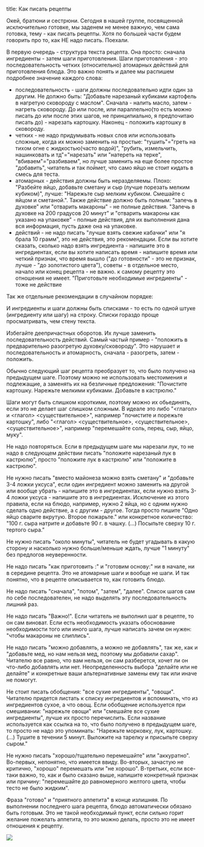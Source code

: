 title: Как писать рецепты

Окей, братюни и сестрюни. Сегодня в нашей группе, посвященной исключительно готовке, мы заденем не менее важную, чем сама готовка, тему - как писать рецепты. Хотя по большей части будем говорить про то, как НЕ надо писать. Поехали.

В первую очередь - структура текста рецепта. Она просто: сначала ингредиенты - затем шаги приготовления. Шаги приготовления - это последовательность четких (относительно) атомарных действий для приготовления блюда. Это важно понять и далее мы распишем подробнее значение каждого слова:

- последовательность - шаги должны последовательно идти один за другим. Не должно быть: "Добавьте нарезаный кубиками картофель в нагретую сковороду с маслом". Сначала - налить масло, затем - нагреть сковороду. До или после, или параллельно(то есть можно писать до или после этих шагов, не принципиально, я предпочитаю писать до) - нарезать картошку. Наконец - положить картошку в сковороду.
- четких - не надо придумывать новых слов или использовать сложные, когда их можно заменить на простые: "тушить"="греть на тихом огне с жидкостью(часто водой)", "рубить, измельчить, нашинковать и тд"="нарезать" или "натереть на терке", "вбиваем"="разбиваем", но лучше заменить на еще более простое "добавить", читатель и так поймет, что само яйцо не стоит кидать в смесь для теста.
- атомарных - действия должны быть неразделяемы. Плохо: "Разбейте яйцо, добавьте сметану и сыр (лучше порезать мелким кубиком)", лучше: "Нарежьте сыр мелким кубиком. Смешайте с яйцом и сметаной.". Также действие должно быть полным: "запечь в духовке" или "отварить макароны" - не полные действия. "Запечь в духовке на 200 градусов 20 минут" и "отварить макароны как указано на упаковке" - полные действия, для их выполнения дана вся информация, пусть даже она на упаковке.
- действий - не надо писать "лучше взять свежие кабачки" или "я брала 10 грамм", это не действия, это рекомендации. Если вы хотите сказать, сколько надо взять ингредиента - напишите это в ингредиентах, если вы хотите написать время - напишите время или четкий признак, что время вышло ("до готовности" - это не признак, лучше - "до золотистого цвета"), советы - в отдельное место, начало или конец рецепта - не важно. к самому рецепту это отношения не имеет. "Приготовьте необходимые ингредиенты" - тоже не действие

Так же отдельные рекомендации в случайном порядке:

И ингредиенты и шаги должны быть списками - то есть по одной штуке (ингредиенту или шагу) на строку. Списки гораздо проще просматривать, чем стену текста.

Избегайте деепричастных оборотов. Их лучше заменить последовательность действий. Самый частый пример - "положить в предварительно разогретую духовку/сковороду". Это нарушает и последовательность и атомарность, сначала - разогреть, затем - положить.

Обычно следующий шаг рецепта преобразует то, что было получено на предыдущем шаге. Поэтому можно не использовать местоимения и подлежащие, а заменять их на безличные предложения: "Почистите картошку. Нарежьте мелкими кубиками. Добавьте в кастрюлю."

Шаги могут быть слишком короткими, поэтому можно их обьединять, если это не делает шаг слишком сложным. В идеале это либо "<глагол> и <глагол> <существительное>", например "почистите и порежьте картошку", либо "<глагол> <существительное>, <существительное>, <существительное>", например "перемешайте соль, перец, сыр, яйцо, муку".

Не надо повторяться. Если в предыдущем шаге мы нарезали лук, то не надо в следующем действии писать "положите нарезаный лук в кастрюлю", просто "положите лук в кастрюлю" или "положите в кастрюлю".

Не нужно писать "вместо майонеза можно взять сметану" и "добавьте 3-4 ложки уксуса", если один ингредиент можно заменить на другой или вообще убрать - напишите это в ингредиентах, если нужно взять 3-4 ложки уксуса - напишите это в ингредиентах. Исключение из этого правила, если на блюдо, например, нужно 2 яйца, но с одним нужно сделать одно действие, а с другим - другое. Тогда просто пишите "Одно яйцо сварите вкрутую. Второе пожарьте." или конкретное количество: "100 г. сыра натрите и добавьте 90 г. в чашку. (...) Посыпьте сверху 10 г. тертого сыра."

Не нужно писать "около минуты", читатель не будет угадывать в какую сторону и насколько нужно больше/меньше ждать, лучше "1 минуту" без предлогов неуверенности.

Не надо писать "как приготовить <smth>:" и "готовим основу:" ни в начале, ни в середине рецепта. Это не атомарные шаги и вообще не шаги. И так понятно, что в рецепте описывается то, как готовить блюдо.

Не надо писать "сначала", "потом", "затем", "далее". Список шагов сам по себе последователен, не надо выделять эту последовательность лишний раз.

Не надо писать "Важно!". Если читатель не выполнил шаг в рецепте, то он сам виноват. Если есть необходимость указать обоснование необходимости того или иного шага, лучше написать зачем он нужен: "чтобы макароны не слиплись".

Не надо писать "можно добавлять, а можно не добавлять", так же, как и "добавьте мед, но нам нельзя мед, поэтому мы добавили сахар". Читателю все равно, что вам нельзя, он сам разберется, хочет ли он что-либо добавлять или нет. Неопределенность выбора "делайте или не делайте" и конкретные ваши альтернативные замены ему так или иначе не помогут.

Не стоит писать обобщения: "все сухие ингредиенты", "овощи". Читателю придется листать к списку ингредиентов и вспоминать, что из ингредиентов сухое, а что овощ. Если обобщение используется при смешивании: "нарежьте овощи" или "смешайте все сухие ингредиенты", лучше их просто перечислить. Если название используется как ссылка на то, что было получено в предыдущем шаге, то просто не надо это упоминать: "Нарежьте морковку, лук, картошку. (...) Тушите в течении 5 минут. Выложите на тарелку и присыпьте сверху сыром."

Не нужно писать "хорошо/тщательно перемешайте" или "аккуратно". Во-первых, непонятно, что имеется ввиду. Во-вторых, зачастую не критично, "хорошо" перемешать или "не хорошо". В-третьих, если все-таки важно, то, как и было сказано выше, напишите конкретный признак или причину: "перемешайте до равномерного желтого цвета, чтобы тесто не было жидким".

Фраза "готово" и "приятного аппетита" в конце излишняя. По выполнении последнего шага рецепта, блюдо автоматически обязано быть готовым. Это не такой необходимый пункт, если сильно горит желание пожелать аппетита, то это можно делать, просто это не имеет отношения к рецепту.

![](/static/img/15fHx9mGZpI.jpg)
